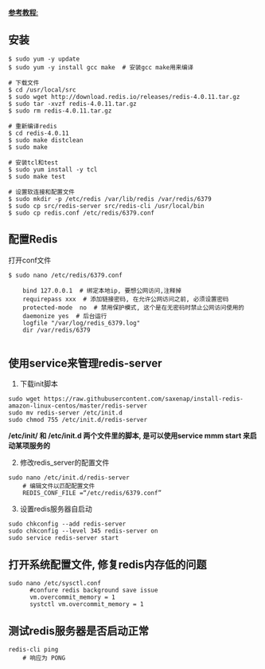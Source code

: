 [**参考教程**:](https://medium.com/@andrewcbass/install-redis-v3-2-on-aws-ec2-instance-93259d40a3ce)


## 安装

```
$ sudo yum -y update 
$ sudo yum -y install gcc make  # 安装gcc make用来编译

# 下载文件
$ cd /usr/local/src 
$ sudo wget http://download.redis.io/releases/redis-4.0.11.tar.gz
$ sudo tar -xvzf redis-4.0.11.tar.gz 
$ sudo rm redis-4.0.11.tar.gz

# 重新编译redis
$ cd redis-4.0.11 
$ sudo make distclean 
$ sudo make

# 安装tcl和test
$ sudo yum install -y tcl 
$ sudo make test

# 设置软连接和配置文件
$ sudo mkdir -p /etc/redis /var/lib/redis /var/redis/6379
$ sudo cp src/redis-server src/redis-cli /usr/local/bin
$ sudo cp redis.conf /etc/redis/6379.conf

```

## 配置Redis
打开conf文件
```
$ sudo nano /etc/redis/6379.conf

    bind 127.0.0.1  # 绑定本地ip, 要想公网访问,注释掉
    requirepass xxx  # 添加链接密码, 在允许公网访问之前, 必须设置密码
    protected-mode  no  # 禁用保护模式, 这个是在无密码时禁止公网访问使用的                           
    daemonize yes  # 后台运行                             
    logfile "/var/log/redis_6379.log"             
    dir /var/redis/6379 
    
```

## 使用service来管理redis-server

1. 下载init脚本
```
sudo wget https://raw.githubusercontent.com/saxenap/install-redis-amazon-linux-centos/master/redis-server
sudo mv redis-server /etc/init.d
sudo chmod 755 /etc/init.d/redis-server
```
**/etc/init/ 和 /etc/init.d 两个文件里的脚本, 是可以使用service mmm start 来启动某项服务的**

2.  修改redis_server的配置文件
```
sudo nano /etc/init.d/redis-server
    # 编辑文件以匹配配置文件
    REDIS_CONF_FILE =“/etc/redis/6379.conf”
```

3. 设置redis服务器自启动
```
sudo chkconfig --add redis-server 
sudo chkconfig --level 345 redis-server on 
sudo service redis-server start
```

## 打开系统配置文件, 修复redis内存低的问题
```
sudo nano /etc/sysctl.conf
      #confure redis background save issue 
      vm.overcommit_memory = 1
      systctl vm.overcommit_memory = 1
```

## 测试redis服务器是否启动正常
```
redis-cli ping
    # 响应为 PONG
```


